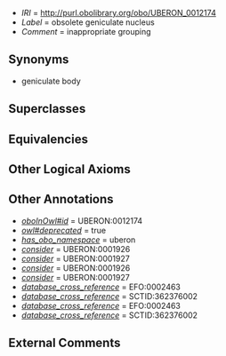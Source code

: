  * *IRI* = http://purl.obolibrary.org/obo/UBERON_0012174
 * *Label* = obsolete geniculate nucleus
 * *Comment* = inappropriate grouping

## Synonyms

 * geniculate body

## Superclasses


## Equivalencies


## Other Logical Axioms


## Other Annotations

 * *[oboInOwl#id](../../id/oboInOwl#id.md)* = UBERON:0012174
 * *[owl#deprecated](../../ed/owl#deprecated.md)* = true
 * *[has_obo_namespace](../../ce/oboInOwl#hasOBONamespace.md)* = uberon
 * *[consider](../../er/oboInOwl#consider.md)* = UBERON:0001926
 * *[consider](../../er/oboInOwl#consider.md)* = UBERON:0001927
 * *[consider](../../er/oboInOwl#consider.md)* = UBERON:0001926
 * *[consider](../../er/oboInOwl#consider.md)* = UBERON:0001927
 * *[database_cross_reference](../../ef/oboInOwl#hasDbXref.md)* = EFO:0002463
 * *[database_cross_reference](../../ef/oboInOwl#hasDbXref.md)* = SCTID:362376002
 * *[database_cross_reference](../../ef/oboInOwl#hasDbXref.md)* = EFO:0002463
 * *[database_cross_reference](../../ef/oboInOwl#hasDbXref.md)* = SCTID:362376002

## External Comments

